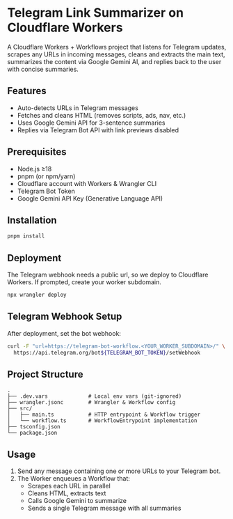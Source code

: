 # Telegram Link Summarizer on Cloudflare Workers

A Cloudflare Workers + Workflows project that listens for Telegram updates, scrapes any URLs in incoming messages, cleans and extracts the main text, summarizes the content via Google Gemini AI, and replies back to the user with concise summaries.

## Features

- Auto-detects URLs in Telegram messages  
- Fetches and cleans HTML (removes scripts, ads, nav, etc.)  
- Uses Google Gemini API for 3-sentence summaries  
- Replies via Telegram Bot API with link previews disabled  

## Prerequisites

- Node.js ≥18  
- pnpm (or npm/yarn)  
- Cloudflare account with Workers & Wrangler CLI  
- Telegram Bot Token  
- Google Gemini API Key (Generative Language API)  

## Installation

```bash
pnpm install
```


## Deployment

The Telegram webhook needs a public url, so we deploy to Cloudflare Workers. If prompted, create your worker subdomain.

```bash
npx wrangler deploy
```

## Telegram Webhook Setup

After deployment, set the bot webhook:

```bash
curl -F "url=https://telegram-bot-workflow.<YOUR_WORKER_SUBDOMAIN>/" \
  https://api.telegram.org/bot${TELEGRAM_BOT_TOKEN}/setWebhook
```

## Project Structure

```
.
├── .dev.vars             # Local env vars (git-ignored)
├── wrangler.jsonc        # Wrangler & Workflow config
├── src/
│   ├── main.ts           # HTTP entrypoint & Workflow trigger
│   └── workflow.ts       # WorkflowEntrypoint implementation
├── tsconfig.json
└── package.json
```

## Usage

1. Send any message containing one or more URLs to your Telegram bot.  
2. The Worker enqueues a Workflow that:
   - Scrapes each URL in parallel  
   - Cleans HTML, extracts text  
   - Calls Google Gemini to summarize  
   - Sends a single Telegram message with all summaries  

